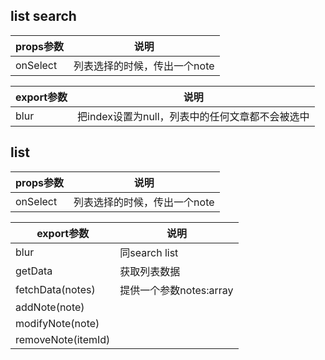 ## list search
 props参数  | 说明
------- | -------------
onSelect | 列表选择的时候，传出一个note

export参数  | 说明
------- | -------------
blur | 把index设置为null，列表中的任何文章都不会被选中 
## list
props参数  | 说明
--- | -------------
onSelect  | 列表选择的时候，传出一个note

export参数  | 说明
------- | -------------
blur  | 同search list
getData  | 获取列表数据  
fetchData(notes) |提供一个参数notes:array
addNote(note) |
modifyNote(note) |
removeNote(itemId) |


